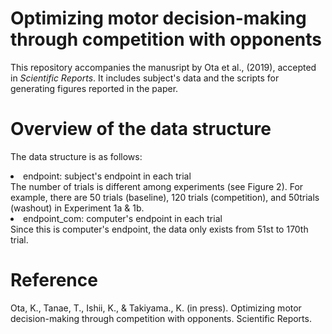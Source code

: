 # Optimizing motor decision-making through competition with opponents

This repository accompanies the manusript by Ota et al., (2019), accepted in <em>Scientific Reports</em>. It includes subject's data and the scripts for generating figures reported in the paper.

# Overview of the data structure
The data structure is as follows:
<li>endpoint: subject's endpoint in each trial</li>
The number of trials is different among experiments (see Figure 2). For example, there are 50 trials (baseline), 120 trials (competition), and 50trials (washout) in Experiment 1a & 1b. 
<li>endpoint_com: computer's endpoint in each trial</li>
Since this is computer's endpoint, the data only exists from 51st to 170th trial. 

# Reference
Ota, K., Tanae, T., Ishii, K., & Takiyama., K. (in press). Optimizing motor decision-making through competition with opponents. Scientific Reports.

